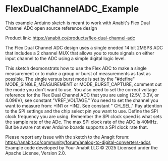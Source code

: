 # FlexDualChannelADC_Example
This example Arduino sketch is meant to work with Anabit's Flex Dual Channel ADC open source reference design

Product link: https://anabit.co/products/flex-dual-channel-adc

The Flex Dual Channel ADC design uses a single eneded 14 bit 2MSPS ADC that includes a 2 channel MUX that allows you to route signals on either input channel
to the ADC using a simple digital logic level. 

This sketch deomonstrats how to use the Flex ADC to make a single measurement or to make a group or burst of measurements as fast as possible. The single versus
burst mode is set by the "#define" MODE_SINGLE_MEASUREMENT or MODE_BURST_CAPTURE, comment out the mode you don't want to use. You also need to set the correct
voltage reference for the Flex Dual Channel ADC that you are using (2.5V, 3.3V, or 4.096V), see constant "VREF_VOLTAGE." You need to set the channel
you want to measure from: +IN1 or +IN2. See constant " CH_SEL." Pay attention to the SPI settings and the chip select pin you want to use. Define the SPI 
clock frequency you are using. Remember the SPI clock speed is what sets the sample rate of the ADc. The max SPI clock rate of the ADC is 40MHz. But be aware
not ever Arduino boards supports a SPI clock rate that. 

Please report any issue with the sketch to the Anagit forum: https://anabit.co/community/forum/analog-to-digital-converters-adcs
Example code developed by Your Anabit LLC © 2025
Licensed under the Apache License, Version 2.0.
